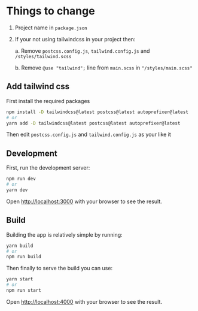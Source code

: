 # Things to change

1. Project name in `package.json`
2. If your not using tailwindcss in your project then: 

    a. Remove `postcss.config.js`, `tailwind.config.js` and `/styles/tailwind.scss`
    
    b. Remove `@use "tailwind";` line from `main.scss` in `"/styles/main.scss"`

## Add tailwind css

First install the required packages 
```bash
npm install -D tailwindcss@latest postcss@latest autoprefixer@latest
# or
yarn add -D tailwindcss@latest postcss@latest autoprefixer@latest
```

Then edit `postcss.config.js` and `tailwind.config.js` as your like it 
## Development

First, run the development server:

```bash
npm run dev
# or
yarn dev
```
Open [http://localhost:3000](http://localhost:3000) with your browser to see the result.

## Build

Building the app is relatively simple by running:
```bash
yarn build
# or
npm run build
```

Then finally to serve the build you can use:
```bash
yarn start
# or
npm run start
```

Open [http://localhost:4000](http://localhost:4000) with your browser to see the result.
